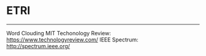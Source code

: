 # ETRI
---------------------------------------------------------------------------------------
Word Clouding
MIT Techonology Review: https://www.technologyreview.com/
IEEE Spectrum: http://spectrum.ieee.org/

